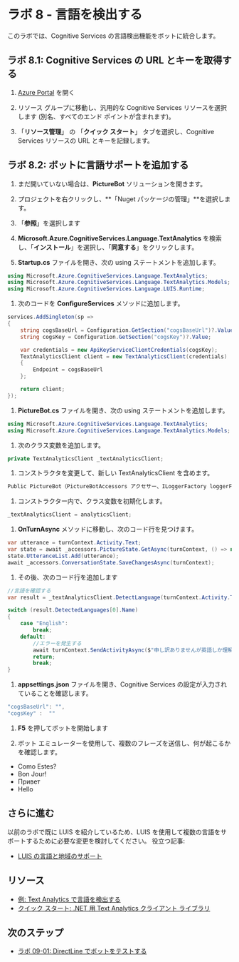 ﻿# ラボ 8 - 言語を検出する

このラボでは、Cognitive Services の言語検出機能をボットに統合します。

## ラボ 8.1: Cognitive Services の URL とキーを取得する

1. [Azure Portal](https://portal.azure.com) を開く

1. リソース グループに移動し、汎用的な Cognitive Services リソースを選択します (別名、すべてのエンド ポイントが含まれます)。

1. 「**リソース管理**」 の 「**クイック スタート**」  タブを選択し、Cognitive Services リソースの URL とキーを記録します。

## ラボ 8.2: ボットに言語サポートを追加する

1. まだ開いていない場合は、**PictureBot** ソリューションを開きます。

1. プロジェクトを右クリックし、**「Nuget パッケージの管理」**を選択します。

1. 「**参照**」を選択します

1. **Microsoft.Azure.CognitiveServices.Language.TextAnalytics** を検索し、「**インストール**」を選択し、「**同意する**」をクリックします。

1. **Startup.cs** ファイルを開き、次の using ステートメントを追加します。

```csharp
using Microsoft.Azure.CognitiveServices.Language.TextAnalytics;
using Microsoft.Azure.CognitiveServices.Language.TextAnalytics.Models;
using Microsoft.Azure.CognitiveServices.Language.LUIS.Runtime;
```

1. 次のコードを **ConfigureServices** メソッドに追加します。

```csharp
services.AddSingleton(sp =>
{
    string cogsBaseUrl = Configuration.GetSection("cogsBaseUrl")?.Value;
    string cogsKey = Configuration.GetSection("cogsKey")?.Value;

    var credentials = new ApiKeyServiceClientCredentials(cogsKey);
    TextAnalyticsClient client = new TextAnalyticsClient(credentials)
    {
        Endpoint = cogsBaseUrl
    };

    return client;
});
```

1. **PictureBot.cs** ファイルを開き、次の using ステートメントを追加します。

```csharp
using Microsoft.Azure.CognitiveServices.Language.TextAnalytics;
using Microsoft.Azure.CognitiveServices.Language.TextAnalytics.Models;
```

1. 次のクラス変数を追加します。

```csharp
private TextAnalyticsClient _textAnalyticsClient;
```

1. コンストラクタを変更して、新しい TextAnalyticsClient を含めます。

```csharp
Public PictureBot（PictureBotAccessors アクセサー、ILoggerFactory loggerFactory、LuisRecognizer 認識エンジン、TextAnalyticsClient analyticsClient）
```

1. コンストラクター内で、クラス変数を初期化します。

```csharp
_textAnalyticsClient = analyticsClient;
```

1. **OnTurnAsync** メソッドに移動し、次のコード行を見つけます。

```csharp
var utterance = turnContext.Activity.Text;
var state = await _accessors.PictureState.GetAsync(turnContext, () => new PictureState());
state.UtteranceList.Add(utterance);
await _accessors.ConversationState.SaveChangesAsync(turnContext);
```

1. その後、次のコード行を追加します

```csharp
//言語を確認する
var result = _textAnalyticsClient.DetectLanguage(turnContext.Activity.Text, "us");

switch (result.DetectedLanguages[0].Name)
{
    case "English":
        break;
    default:
        //エラーを発生する
        await turnContext.SendActivityAsync($"申し訳ありませんが英語しか理解できません。[{result.DetectedLanguages[0].Name}]");
        return;
        break;
}
```

1. **appsettings.json** ファイルを開き、Cognitive Services の設定が入力されていることを確認します。

```csharp
"cogsBaseUrl": "",
"cogsKey" :  ""
```

1. **F5** を押してボットを開始します

1. ボット エミュレーターを使用して、複数のフレーズを送信し、何が起こるかを確認します。

- Como Estes?
- Bon Jour!
- Привет
- Hello

## さらに進む

以前のラボで既に LUIS を紹介しているため、LUIS を使用して複数の言語をサポートするために必要な変更を検討してください。  役立つ記事:

- [LUIS の言語と地域のサポート](https://docs.microsoft.com/ja-jp/azure/cognitive-services/luis/luis-language-support)

## リソース

- [例: Text Analytics で言語を検出する](https://docs.microsoft.com/ja-jp/azure/cognitive-services/text-analytics/how-tos/text-analytics-how-to-language-detection)
- [クイック スタート: .NET 用 Text Analytics クライアント ライブラリ](https://docs.microsoft.com/ja-jp/azure/cognitive-services/text-analytics/quickstarts/csharp)

## 次のステップ

- [ラボ 09-01: DirectLine でボットをテストする](../Lab9-Test_Bots_DirectLine/01-Introduction.md)